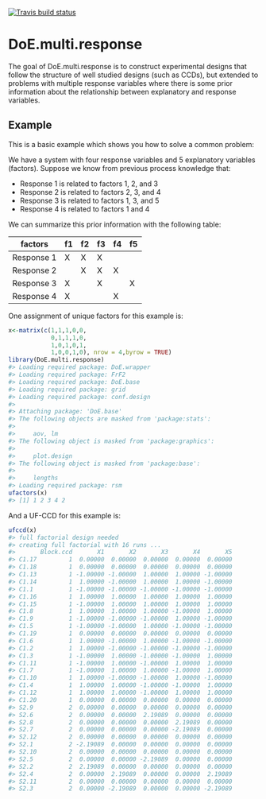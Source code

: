 <!-- README.md is generated from README.Rmd. Please edit that file -->

[![Travis build
status](https://travis-ci.org/margetw/DoE.multi.response.svg?branch=master)](https://travis-ci.org/margetw/DoE.multi.response)

DoE.multi.response
==================

The goal of DoE.multi.response is to construct experimental designs that
follow the structure of well studied designs (such as CCDs), but
extended to problems with multiple response variables where there is
some prior information about the relationship between explanatory and
response variables.

Example
-------

This is a basic example which shows you how to solve a common problem:

We have a system with four response variables and 5 explanatory
variables (factors). Suppose we know from previous process knowledge
that:

-   Response 1 is related to factors 1, 2, and 3
-   Response 2 is related to factors 2, 3, and 4
-   Response 3 is related to factors 1, 3, and 5
-   Response 4 is related to factors 1 and 4

We can summarize this prior information with the following table:

| factors    | f1  | f2  | f3  | f4  | f5  |
|------------|-----|-----|-----|-----|-----|
| Response 1 | X   | X   | X   |     |     |
| Response 2 |     | X   | X   | X   |     |
| Response 3 | X   |     | X   |     | X   |
| Response 4 | X   |     |     | X   |     |

One assignment of unique factors for this example is:

``` r
x<-matrix(c(1,1,1,0,0,
            0,1,1,1,0,
            1,0,1,0,1,
            1,0,0,1,0), nrow = 4,byrow = TRUE)
library(DoE.multi.response)
#> Loading required package: DoE.wrapper
#> Loading required package: FrF2
#> Loading required package: DoE.base
#> Loading required package: grid
#> Loading required package: conf.design
#> 
#> Attaching package: 'DoE.base'
#> The following objects are masked from 'package:stats':
#> 
#>     aov, lm
#> The following object is masked from 'package:graphics':
#> 
#>     plot.design
#> The following object is masked from 'package:base':
#> 
#>     lengths
#> Loading required package: rsm
ufactors(x)
#> [1] 1 2 3 4 2
```

And a UF-CCD for this example is:

``` r
ufccd(x)
#> full factorial design needed
#> creating full factorial with 16 runs ...
#>       Block.ccd       X1       X2       X3       X4       X5
#> C1.17         1  0.00000  0.00000  0.00000  0.00000  0.00000
#> C1.18         1  0.00000  0.00000  0.00000  0.00000  0.00000
#> C1.13         1 -1.00000 -1.00000  1.00000  1.00000 -1.00000
#> C1.14         1  1.00000 -1.00000  1.00000  1.00000 -1.00000
#> C1.1          1 -1.00000 -1.00000 -1.00000 -1.00000 -1.00000
#> C1.16         1  1.00000  1.00000  1.00000  1.00000  1.00000
#> C1.15         1 -1.00000  1.00000  1.00000  1.00000  1.00000
#> C1.8          1  1.00000  1.00000  1.00000 -1.00000  1.00000
#> C1.9          1 -1.00000 -1.00000 -1.00000  1.00000 -1.00000
#> C1.5          1 -1.00000 -1.00000  1.00000 -1.00000 -1.00000
#> C1.19         1  0.00000  0.00000  0.00000  0.00000  0.00000
#> C1.6          1  1.00000 -1.00000  1.00000 -1.00000 -1.00000
#> C1.2          1  1.00000 -1.00000 -1.00000 -1.00000 -1.00000
#> C1.3          1 -1.00000  1.00000 -1.00000 -1.00000  1.00000
#> C1.11         1 -1.00000  1.00000 -1.00000  1.00000  1.00000
#> C1.7          1 -1.00000  1.00000  1.00000 -1.00000  1.00000
#> C1.10         1  1.00000 -1.00000 -1.00000  1.00000 -1.00000
#> C1.4          1  1.00000  1.00000 -1.00000 -1.00000  1.00000
#> C1.12         1  1.00000  1.00000 -1.00000  1.00000  1.00000
#> C1.20         1  0.00000  0.00000  0.00000  0.00000  0.00000
#> S2.9          2  0.00000  0.00000  0.00000  0.00000  0.00000
#> S2.6          2  0.00000  0.00000  2.19089  0.00000  0.00000
#> S2.8          2  0.00000  0.00000  0.00000  2.19089  0.00000
#> S2.7          2  0.00000  0.00000  0.00000 -2.19089  0.00000
#> S2.12         2  0.00000  0.00000  0.00000  0.00000  0.00000
#> S2.1          2 -2.19089  0.00000  0.00000  0.00000  0.00000
#> S2.10         2  0.00000  0.00000  0.00000  0.00000  0.00000
#> S2.5          2  0.00000  0.00000 -2.19089  0.00000  0.00000
#> S2.2          2  2.19089  0.00000  0.00000  0.00000  0.00000
#> S2.4          2  0.00000  2.19089  0.00000  0.00000  2.19089
#> S2.11         2  0.00000  0.00000  0.00000  0.00000  0.00000
#> S2.3          2  0.00000 -2.19089  0.00000  0.00000 -2.19089
```
